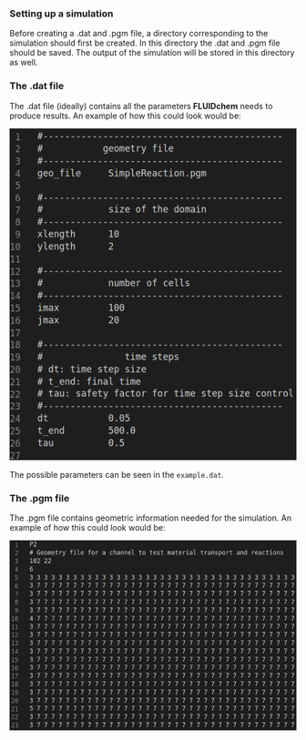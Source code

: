 ### Setting up a simulation

Before creating a .dat and .pgm file, a directory corresponding to the simulation should first be created.
In this directory the .dat and .pgm file should be saved. The output of the simulation will be stored in this directory as well.

### The .dat file

The .dat file (ideally) contains all the parameters **FLUIDchem** needs to produce results. An example of how this could look would be:

![](Example_datfile.png)

The possible parameters can be seen in the `example.dat`.

### The .pgm file

The .pgm file contains geometric information needed for the simulation. An example of how this could look would be:

![](Example_pgmfile.png)



